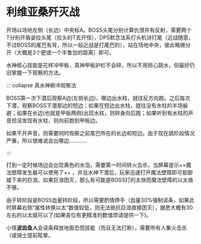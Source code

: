 # 利维亚桑歼灭战

开场以场地左侧（长边）中央标A。BOSS头尾分别计算仇恨并有反射，需要<Role name="tank" />两个T分别开盾姿拉头尾（拉头的T去开怪），DPS默念<Role name="magic" />法系打头<Role name="ranged" />机诗打尾（<Role name="melee" />近战随意，不过BOSS的尾巴有背，所以一般近战是打尾巴的），<Role name="healer" />站在场地中央，彼此略微分开（大概是3个肥或一个半鲁加的距离）即可。

水神核心技能是花样冲甲板，真神甲板护栏不会碎，所以不用担心跳水，但最好仍旧掌握一下观察的方法。

::: collapse 真水神俯冲观察法

BOSS第一次下潜后观察A边(左侧长边)，哪边出水柱，就往反方向跑。之后每次下潜，观察BOSS下潜那边的短边；如果在短边出水柱，就往没有水柱的半场躲避；如果在长边(也就是甲板两侧)出现水柱，则转身向后跑；如果听到有水柱的声音但没发现有水柱，则向前跑到甲板边。

如果不开声音，则需要同时观察之前尾巴所在的长边和短边。由于现在跳阶段情况严重，所以很难说会出哪边…………

:::

打到一定时候场边会出现黄色的水泡，需要第一时间转火击杀，当屏幕提示++魔法壁障发生器可以使用了++ ，并且水神下潜后，玩家迅速打开魔法壁障即可抵御接下来的巨浪。如果巨浪团灭，那么有可能是BOSS打的太快而魔法壁障的以太值不够。

由于转阶段是BOSS血量转阶段，所以需要酌情停手（血量30%强制读条，如果此时屏幕右侧“属性转换以太”数值较低，则无法抵抗巨浪直接团灭），据悉大概有30左右的以太就可以了(如果各位有更精准的数值烦请提供一下)。

小怪**波齿鱼人**会读条释放地面恐慌技能（而且无法打断），需要所有人集火击杀（或骑士提前眩晕。